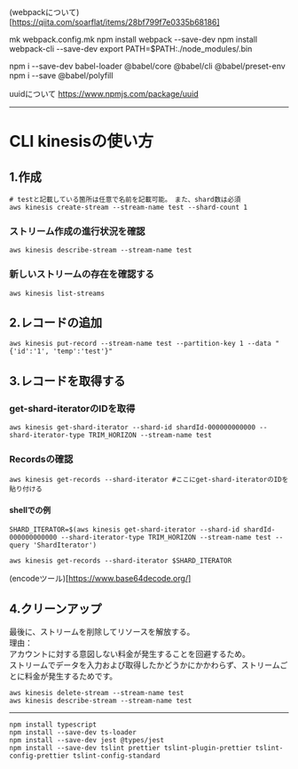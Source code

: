 (webpackについて)[https://qiita.com/soarflat/items/28bf799f7e0335b68186]

mk webpack.config.mk
npm install webpack --save-dev
npm install webpack-cli --save-dev
export PATH=$PATH:./node_modules/.bin


npm i --save-dev babel-loader @babel/core @babel/cli @babel/preset-env
npm i --save @babel/polyfill


uuidについて
https://www.npmjs.com/package/uuid


----

# CLI kinesisの使い方

## 1.作成
```
# testと記載している箇所は任意で名前を記載可能。　また、shard数は必須
aws kinesis create-stream --stream-name test --shard-count 1
```

### ストリーム作成の進行状況を確認
```
aws kinesis describe-stream --stream-name test
```

### 新しいストリームの存在を確認する 
```
aws kinesis list-streams
```

## 2.レコードの追加
```
aws kinesis put-record --stream-name test --partition-key 1 --data "{'id':'1', 'temp':'test'}"
``` 

## 3.レコードを取得する
### get-shard-iteratorのIDを取得
```
aws kinesis get-shard-iterator --shard-id shardId-000000000000 --shard-iterator-type TRIM_HORIZON --stream-name test
```

### Recordsの確認
```
aws kinesis get-records --shard-iterator #ここにget-shard-iteratorのIDを貼り付ける
```

#### shellでの例
```
SHARD_ITERATOR=$(aws kinesis get-shard-iterator --shard-id shardId-000000000000 --shard-iterator-type TRIM_HORIZON --stream-name test --query 'ShardIterator')

aws kinesis get-records --shard-iterator $SHARD_ITERATOR
```

(encodeツール)[https://www.base64decode.org/]

## 4.クリーンアップ
最後に、ストリームを削除してリソースを解放する。  
理由：  
アカウントに対する意図しない料金が発生することを回避するため。  
ストリームでデータを入力および取得したかどうかにかかわらず、ストリームごとに料金が発生するためです。
```
aws kinesis delete-stream --stream-name test
aws kinesis describe-stream --stream-name test
```

---



```npm
npm install typescript
npm install --save-dev ts-loader
npm install --save-dev jest @types/jest
npm install --save-dev tslint prettier tslint-plugin-prettier tslint-config-prettier tslint-config-standard
```